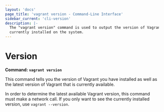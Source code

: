 ```yaml
---
layout: 'docs'
page_title: 'vagrant version - Command-Line Interface'
sidebar_current: 'cli-version'
description: |-
  The "vagrant version" command is used to output the version of Vagrant
  currently installed on the system.
---
```


# Version

**Command: `vagrant version`**

This command tells you the version of Vagrant you have installed
as well as the latest version of Vagrant that is currently available.

In order to determine the latest available Vagrant version, this
command must make a network call. If you only want to see the currently
installed version, use `vagrant --version`.
